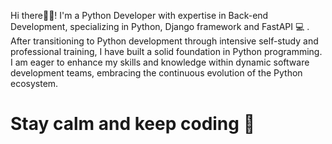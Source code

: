 Hi there👋🏽! I'm a Python Developer with expertise in Back-end Development, specializing in Python, Django framework and FastAPI 💻 .
After transitioning to Python development through intensive self-study and professional training, I have built a solid foundation in Python programming. 
I am eager to enhance my skills and knowledge within dynamic software development teams, embracing the continuous evolution of the Python ecosystem.<br>
# Stay calm and keep coding 🚀
